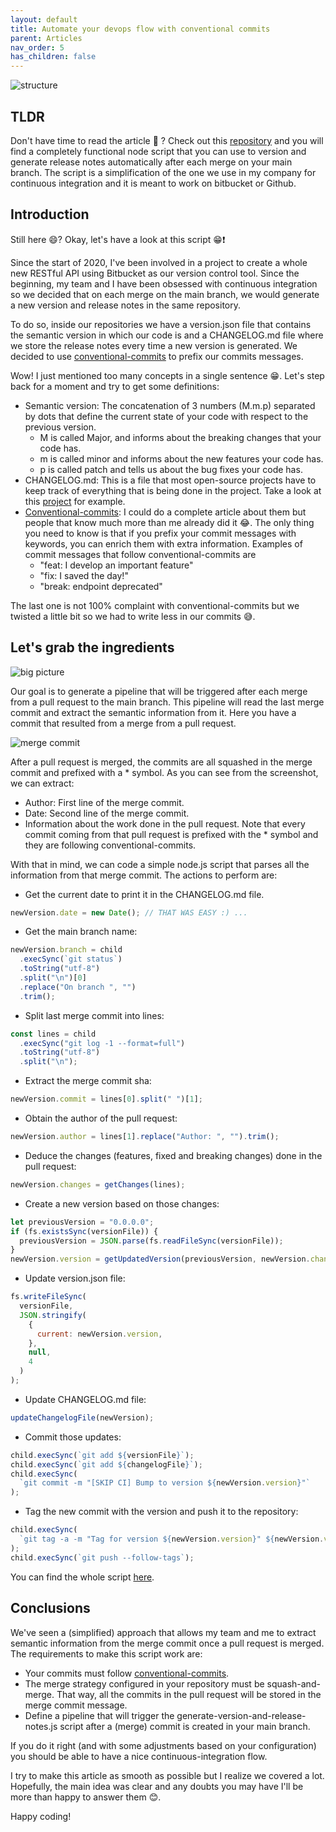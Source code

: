 ```yaml
---
layout: default
title: Automate your devops flow with conventional commits
parent: Articles
nav_order: 5
has_children: false
---
```


![structure](images/automate-your-devops.main.png)

## TLDR

Don't have time to read the article 🙂 ? Check out this [repository](https://github.com/EduardBargues/content-automate-devops-with-conventional-commits) and you will find a completely functional node script that you can use to version and generate release notes automatically after each merge on your main branch. The script is a simplification of the one we use in my company for continuous integration and it is meant to work on bitbucket or Github.

## Introduction

Still here 😄? Okay, let's have a look at this script 😁❗

Since the start of 2020, I've been involved in a project to create a whole new RESTful API using Bitbucket as our version control tool. Since the beginning, my team and I have been obsessed with continuous integration so we decided that on each merge on the main branch, we would generate a new version and release notes in the same repository.

To do so, inside our repositories we have a version.json file that contains the semantic version in which our code is and a CHANGELOG.md file where we store the release notes every time a new version is generated. We decided to use [conventional-commits](https://www.conventionalcommits.org/en/v1.0.0/) to prefix our commits messages.

Wow! I just mentioned too many concepts in a single sentence 😁. Let's step back for a moment and try to get some definitions:

- Semantic version: The concatenation of 3 numbers (M.m.p) separated by dots that define the current state of your code with respect to the previous version.
  - M is called Major, and informs about the breaking changes that your code has.
  - m is called minor and informs about the new features your code has.
  - p is called patch and tells us about the bug fixes your code has.
- CHANGELOG.md: This is a file that most open-source projects have to keep track of everything that is being done in the project. Take a look at this [project](https://github.com/olivierlacan/keep-a-changelog/blob/master/CHANGELOG.md) for example.
- [Conventional-commits](https://www.conventionalcommits.org/en/v1.0.0/): I could do a complete article about them but people that know much more than me already did it 😂. The only thing you need to know is that if you prefix your commit messages with keywords, you can enrich them with extra information. Examples of commit messages that follow conventional-commits are
  - "feat: I develop an important feature"
  - "fix: I saved the day!"
  - "break: endpoint deprecated"

The last one is not 100% complaint with conventional-commits but we twisted a little bit so we had to write less in our commits 😅.

## Let's grab the ingredients

![big picture](images/automate-your-devops.big-picture.png)

Our goal is to generate a pipeline that will be triggered after each merge from a pull request to the main branch. This pipeline will read the last merge commit and extract the semantic information from it. Here you have a commit that resulted from a merge from a pull request.

![merge commit](images/automate-your-devops.merge-commit.png)

After a pull request is merged, the commits are all squashed in the merge commit and prefixed with a \* symbol. As you can see from the screenshot, we can extract:

- Author: First line of the merge commit.
- Date: Second line of the merge commit.
- Information about the work done in the pull request. Note that every commit coming from that pull request is prefixed with the \* symbol and they are following conventional-commits.

With that in mind, we can code a simple node.js script that parses all the information from that merge commit. The actions to perform are:

- Get the current date to print it in the CHANGELOG.md file.

```js
newVersion.date = new Date(); // THAT WAS EASY :) ...
```

- Get the main branch name:

```js
newVersion.branch = child
  .execSync(`git status`)
  .toString("utf-8")
  .split("\n")[0]
  .replace("On branch ", "")
  .trim();
```

- Split last merge commit into lines:

```js
const lines = child
  .execSync("git log -1 --format=full")
  .toString("utf-8")
  .split("\n");
```

- Extract the merge commit sha:

```js
newVersion.commit = lines[0].split(" ")[1];
```

- Obtain the author of the pull request:

```js
newVersion.author = lines[1].replace("Author: ", "").trim();
```

- Deduce the changes (features, fixed and breaking changes) done in the pull request:

```js
newVersion.changes = getChanges(lines);
```

- Create a new version based on those changes:

```js
let previousVersion = "0.0.0.0";
if (fs.existsSync(versionFile)) {
  previousVersion = JSON.parse(fs.readFileSync(versionFile));
}
newVersion.version = getUpdatedVersion(previousVersion, newVersion.changes);
```

- Update version.json file:

```js
fs.writeFileSync(
  versionFile,
  JSON.stringify(
    {
      current: newVersion.version,
    },
    null,
    4
  )
);
```

- Update CHANGELOG.md file:

```js
updateChangelogFile(newVersion);
```

- Commit those updates:

```js
child.execSync(`git add ${versionFile}`);
child.execSync(`git add ${changelogFile}`);
child.execSync(
  `git commit -m "[SKIP CI] Bump to version ${newVersion.version}"`
);
```

- Tag the new commit with the version and push it to the repository:

```js
child.execSync(
  `git tag -a -m "Tag for version ${newVersion.version}" ${newVersion.version}`
);
child.execSync(`git push --follow-tags`);
```

You can find the whole script [here](https://github.com/EduardBargues/content-automate-devops-with-conventional-commits/blob/main/generate-version-and-release-notes.js).

## Conclusions

We've seen a (simplified) approach that allows my team and me to extract semantic information from the merge commit once a pull request is merged. The requirements to make this script work are:

- Your commits must follow [conventional-commits](https://www.conventionalcommits.org/en/v1.0.0/).
- The merge strategy configured in your repository must be squash-and-merge. That way, all the commits in the pull request will be stored in the merge commit message.
- Define a pipeline that will trigger the generate-version-and-release-notes.js script after a (merge) commit is created in your main branch.

If you do it right (and with some adjustments based on your configuration) you should be able to have a nice continuous-integration flow.

I try to make this article as smooth as possible but I realize we covered a lot. Hopefully, the main idea was clear and any doubts you may have I'll be more than happy to answer them 😊.

Happy coding!
